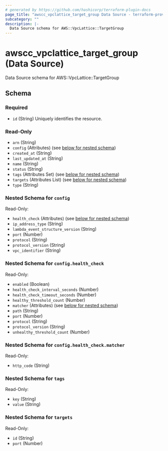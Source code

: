 ```yaml
---
# generated by https://github.com/hashicorp/terraform-plugin-docs
page_title: "awscc_vpclattice_target_group Data Source - terraform-provider-awscc"
subcategory: ""
description: |-
  Data Source schema for AWS::VpcLattice::TargetGroup
---
```


# awscc_vpclattice_target_group (Data Source)

Data Source schema for AWS::VpcLattice::TargetGroup



<!-- schema generated by tfplugindocs -->
## Schema

### Required

- `id` (String) Uniquely identifies the resource.

### Read-Only

- `arn` (String)
- `config` (Attributes) (see [below for nested schema](#nestedatt--config))
- `created_at` (String)
- `last_updated_at` (String)
- `name` (String)
- `status` (String)
- `tags` (Attributes Set) (see [below for nested schema](#nestedatt--tags))
- `targets` (Attributes List) (see [below for nested schema](#nestedatt--targets))
- `type` (String)

<a id="nestedatt--config"></a>
### Nested Schema for `config`

Read-Only:

- `health_check` (Attributes) (see [below for nested schema](#nestedatt--config--health_check))
- `ip_address_type` (String)
- `lambda_event_structure_version` (String)
- `port` (Number)
- `protocol` (String)
- `protocol_version` (String)
- `vpc_identifier` (String)

<a id="nestedatt--config--health_check"></a>
### Nested Schema for `config.health_check`

Read-Only:

- `enabled` (Boolean)
- `health_check_interval_seconds` (Number)
- `health_check_timeout_seconds` (Number)
- `healthy_threshold_count` (Number)
- `matcher` (Attributes) (see [below for nested schema](#nestedatt--config--health_check--matcher))
- `path` (String)
- `port` (Number)
- `protocol` (String)
- `protocol_version` (String)
- `unhealthy_threshold_count` (Number)

<a id="nestedatt--config--health_check--matcher"></a>
### Nested Schema for `config.health_check.matcher`

Read-Only:

- `http_code` (String)




<a id="nestedatt--tags"></a>
### Nested Schema for `tags`

Read-Only:

- `key` (String)
- `value` (String)


<a id="nestedatt--targets"></a>
### Nested Schema for `targets`

Read-Only:

- `id` (String)
- `port` (Number)
